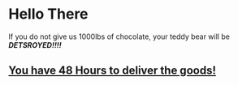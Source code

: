 # Hello There


If you do not give us 1000lbs of chocolate, your teddy bear will be ***DETSROYED!!!!***

## <ins>You have 48 Hours to deliver the goods!</ins>

